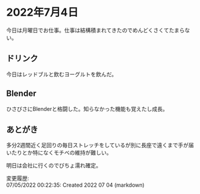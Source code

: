 # 2022年7月4日

今日は月曜日でお仕事。仕事は結構積まれてきたのでめんどくさくてたまらない。

## ドリンク

今日はレッドブルと飲むヨーグルトを飲んだ。

## Blender

ひさびさにBlenderと格闘した。知らなかった機能も覚えたし成長。

## あとがき

多分2週間近く足回りの毎日ストレッチをしているが別に長座で遠くまで手が届いたりとか特になくモチベの維持が難しい。

明日は会社に行くのでびちょ濡れ確定。

変更履歴:  
07/05/2022 00:22:35: Created 2022 07 04 (markdown)  
